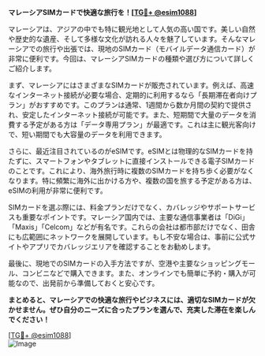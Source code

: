 **マレーシアSIMカードで快適な旅行を！[[TG💪+ @esim1088](https://t.me/s/esim1088)]**

マレーシアは、アジアの中でも特に観光地として人気の高い国です。美しい自然や歴史的な遺産、そして多様な文化が訪れる人々を魅了しています。そんなマレーシアでの旅行や出張では、現地のSIMカード（モバイルデータ通信カード）が非常に便利です。今回は、マレーシアSIMカードの種類や選び方について詳しくご紹介します。

まず、マレーシアにはさまざまなSIMカードが販売されています。例えば、高速なインターネット接続が必要な場合、定期的に利用するなら「長期滞在者向けプラン」がおすすめです。このプランは通常、1週間から数か月間の契約で提供され、安定したインターネット接続が可能です。また、短期間で大量のデータを消費する予定がある方は「データ専用プラン」が最適です。これは主に観光客向けで、短い期間でも大容量のデータを利用できます。

さらに、最近注目されているのがeSIMです。eSIMとは物理的なSIMカードを持たずに、スマートフォンやタブレットに直接インストールできる電子SIMカードのことです。これにより、海外旅行時に複数のSIMカードを持ち歩く必要がなくなります。特に頻繁に海外に出かける方や、複数の国を旅する予定がある方は、eSIMの利用が非常に便利です。

SIMカードを選ぶ際には、料金プランだけでなく、カバレッジやサポートサービスも重要なポイントです。マレーシア国内では、主要な通信事業者は「DiGi」「Maxis」「Celcom」などが有名です。これらの会社は都市部だけでなく、田舎にも広範囲にネットワークを展開しています。もし不安な場合は、事前に公式サイトやアプリでカバレッジエリアを確認することをお勧めします。

最後に、現地でのSIMカードの入手方法ですが、空港や主要なショッピングモール、コンビニなどで購入できます。また、オンラインでも簡単に予約・購入が可能なので、出発前から準備しておくと安心です。

**まとめると、マレーシアでの快適な旅行やビジネスには、適切なSIMカードが欠かせません。ぜひ自分のニーズに合ったプランを選んで、充実した滞在を楽しんでください！**

[[TG💪+ @esim1088](https://t.me/s/esim1088)]  
![Image](https://i.postimg.cc/Y0z9fWf4/image.png)